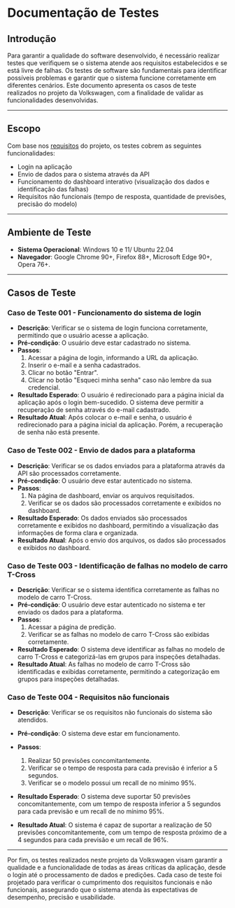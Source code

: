 # **Documentação de Testes**

## **Introdução**
Para garantir a qualidade do software desenvolvido, é necessário realizar testes que verifiquem se o sistema atende aos requisitos estabelecidos e se está livre de falhas. Os testes de software são fundamentais para identificar possíveis problemas e garantir que o sistema funcione corretamente em diferentes cenários. Este documento apresenta os casos de teste realizados no projeto da Volkswagen, com a finalidade de validar as funcionalidades desenvolvidas.

---

## **Escopo**
Com base nos [requisitos](../sprint-1/software/requisitos.md) do projeto, os testes cobrem as seguintes funcionalidades:
- Login na aplicação
- Envio de dados para o sistema através da API
- Funcionamento do dashboard interativo (visualização dos dados e identificação das falhas)
- Requisitos não funcionais (tempo de resposta, quantidade de previsões, precisão do modelo)

---

## **Ambiente de Teste**
- **Sistema Operacional**: Windows 10 e 11/ Ubuntu 22.04
- **Navegador**: Google Chrome 90+, Firefox 88+, Microsoft Edge 90+, Opera 76+.

---

## **Casos de Teste**

### **Caso de Teste 001 - Funcionamento do sistema de login**
- **Descrição**: Verificar se o sistema de login funciona corretamente, permitindo que o usuário acesse a aplicação.
- **Pré-condição**: O usuário deve estar cadastrado no sistema.
- **Passos**:
    1. Acessar a página de login, informando a URL da aplicação.
    2. Inserir o e-mail e a senha cadastrados.
    3. Clicar no botão "Entrar".
    4. Clicar no botão "Esqueci minha senha" caso não lembre da sua credencial.
- **Resultado Esperado**: O usuário é redirecionado para a página inicial da aplicação após o login bem-sucedido. O sistema deve permitir a recuperação de senha através do e-mail cadastrado.
- **Resultado Atual**: Após colocar o e-mail e senha, o usuário é redirecionado para a página inicial da aplicação. Porém, a recuperação de senha não está presente.

### **Caso de Teste 002 - Envio de dados para a plataforma**
- **Descrição**: Verificar se os dados enviados para a plataforma através da API são processados corretamente.
- **Pré-condição**: O usuário deve estar autenticado no sistema.
- **Passos**:
  1. Na página de dashboard, enviar os arquivos requisitados.
  2. Verificar se os dados são processados corretamente e exibidos no dashboard.
- **Resultado Esperado**: Os dados enviados são processados corretamente e exibidos no dashboard, permitindo a visualização das informações de forma clara e organizada.
- **Resultado Atual**: Após o envio dos arquivos, os dados são processados e exibidos no dashboard.

### **Caso de Teste 003 - Identificação de falhas no modelo de carro T-Cross**
- **Descrição**: Verificar se o sistema identifica corretamente as falhas no modelo de carro T-Cross.
- **Pré-condição**: O usuário deve estar autenticado no sistema e ter enviado os dados para a plataforma.
- **Passos**:
  1. Acessar a página de predição.
  2. Verificar se as falhas no modelo de carro T-Cross são exibidas corretamente.
- **Resultado Esperado**: O sistema deve identificar as falhas no modelo de carro T-Cross e categorizá-las em grupos para inspeções detalhadas.
- **Resultado Atual**: As falhas no modelo de carro T-Cross são identificadas e exibidas corretamente, permitindo a categorização em grupos para inspeções detalhadas.

### **Caso de Teste 004 - Requisitos não funcionais**
- **Descrição**: Verificar se os requisitos não funcionais do sistema são atendidos.
- **Pré-condição**: O sistema deve estar em funcionamento.
- **Passos**:
  1. Realizar 50 previsões concomitantemente.
  2. Verificar se o tempo de resposta para cada previsão é inferior a 5 segundos.
  3. Verificar se o modelo possui um recall de no mínimo 95%.
 
 - **Resultado Esperado**: O sistema deve suportar 50 previsões concomitantemente, com um tempo de resposta inferior a 5 segundos para cada previsão e um recall de no mínimo 95%.
    
  -  **Resultado Atual**: O sistema é capaz de suportar a realização de 50 previsões concomitantemente, com um tempo de resposta próximo de a 4 segundos para cada previsão e um recall de 96%.

---

Por fim, os testes realizados neste projeto da Volkswagen visam garantir a qualidade e a funcionalidade de todas as áreas críticas da aplicação, desde o login até o processamento de dados e predições. Cada caso de teste foi projetado para verificar o cumprimento dos requisitos funcionais e não funcionais, assegurando que o sistema atenda às expectativas de desempenho, precisão e usabilidade.